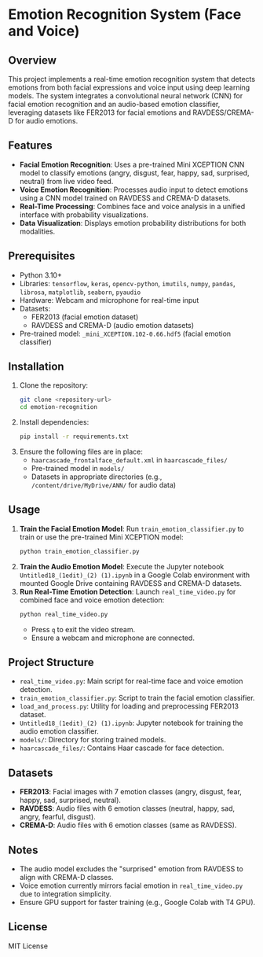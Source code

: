 # Emotion Recognition System (Face and Voice)

## Overview
This project implements a real-time emotion recognition system that detects emotions from both facial expressions and voice input using deep learning models. The system integrates a convolutional neural network (CNN) for facial emotion recognition and an audio-based emotion classifier, leveraging datasets like FER2013 for facial emotions and RAVDESS/CREMA-D for audio emotions.

## Features
- **Facial Emotion Recognition**: Uses a pre-trained Mini XCEPTION CNN model to classify emotions (angry, disgust, fear, happy, sad, surprised, neutral) from live video feed.
- **Voice Emotion Recognition**: Processes audio input to detect emotions using a CNN model trained on RAVDESS and CREMA-D datasets.
- **Real-Time Processing**: Combines face and voice analysis in a unified interface with probability visualizations.
- **Data Visualization**: Displays emotion probability distributions for both modalities.

## Prerequisites
- Python 3.10+
- Libraries: `tensorflow`, `keras`, `opencv-python`, `imutils`, `numpy`, `pandas`, `librosa`, `matplotlib`, `seaborn`, `pyaudio`
- Hardware: Webcam and microphone for real-time input
- Datasets:
  - FER2013 (facial emotion dataset)
  - RAVDESS and CREMA-D (audio emotion datasets)
- Pre-trained model: `_mini_XCEPTION.102-0.66.hdf5` (facial emotion classifier)

## Installation
1. Clone the repository:
   ```bash
   git clone <repository-url>
   cd emotion-recognition
   ```
2. Install dependencies:
   ```bash
   pip install -r requirements.txt
   ```
3. Ensure the following files are in place:
   - `haarcascade_frontalface_default.xml` in `haarcascade_files/`
   - Pre-trained model in `models/`
   - Datasets in appropriate directories (e.g., `/content/drive/MyDrive/ANN/` for audio data)

## Usage
1. **Train the Facial Emotion Model**:
   Run `train_emotion_classifier.py` to train or use the pre-trained Mini XCEPTION model:
   ```bash
   python train_emotion_classifier.py
   ```
2. **Train the Audio Emotion Model**:
   Execute the Jupyter notebook `Untitled18_(1edit)_(2) (1).ipynb` in a Google Colab environment with mounted Google Drive containing RAVDESS and CREMA-D datasets.
3. **Run Real-Time Emotion Detection**:
   Launch `real_time_video.py` for combined face and voice emotion detection:
   ```bash
   python real_time_video.py
   ```
   - Press `q` to exit the video stream.
   - Ensure a webcam and microphone are connected.

## Project Structure
- `real_time_video.py`: Main script for real-time face and voice emotion detection.
- `train_emotion_classifier.py`: Script to train the facial emotion classifier.
- `load_and_process.py`: Utility for loading and preprocessing FER2013 dataset.
- `Untitled18_(1edit)_(2) (1).ipynb`: Jupyter notebook for training the audio emotion classifier.
- `models/`: Directory for storing trained models.
- `haarcascade_files/`: Contains Haar cascade for face detection.

## Datasets
- **FER2013**: Facial images with 7 emotion classes (angry, disgust, fear, happy, sad, surprised, neutral).
- **RAVDESS**: Audio files with 6 emotion classes (neutral, happy, sad, angry, fearful, disgust).
- **CREMA-D**: Audio files with 6 emotion classes (same as RAVDESS).

## Notes
- The audio model excludes the "surprised" emotion from RAVDESS to align with CREMA-D classes.
- Voice emotion currently mirrors facial emotion in `real_time_video.py` due to integration simplicity.
- Ensure GPU support for faster training (e.g., Google Colab with T4 GPU).

## License
MIT License